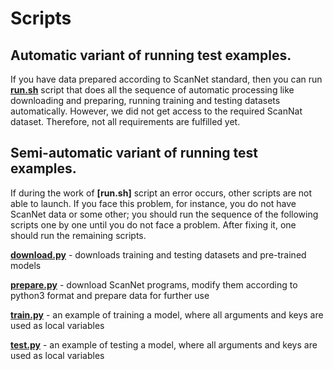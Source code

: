 # Scripts 

## Automatic variant of running test examples.
If you have data prepared according to ScanNet standard, then you can run **[run.sh](https://github.com/Nik212/FSE_project_team_6/blob/main/scripts/run.sh)** script that does all the sequence of automatic processing like downloading and preparing, running training and testing datasets automatically. However, we did not get access to the required ScanNat dataset. Therefore, not all requirements are fulfilled yet.


## Semi-automatic variant of running test examples.
If during the work of **[run.sh]** script an error occurs, other scripts are not able to launch. If you face this problem, for instance, you do not have ScanNet data or some other; you should run the sequence of the following scripts one by one until you do not face a problem. After fixing it, one should run the remaining scripts.

**[download.py](https://github.com/Nik212/FSE_project_team_6/blob/main/scripts/download.py)** - downloads training and testing datasets and pre-trained models 

**[prepare.py](https://github.com/Nik212/FSE_project_team_6/blob/main/scripts/prepare.py)** - download ScanNet programs, modify them according to python3 format and prepare data for further use 

**[train.py](https://github.com/Nik212/FSE_project_team_6/blob/main/scripts/train.py)** - an example of training a model, where all arguments and keys are used as local variables

**[test.py](https://github.com/Nik212/FSE_project_team_6/blob/main/scripts/test.py)** - an example of testing a model, where all arguments and keys are used as local variables
